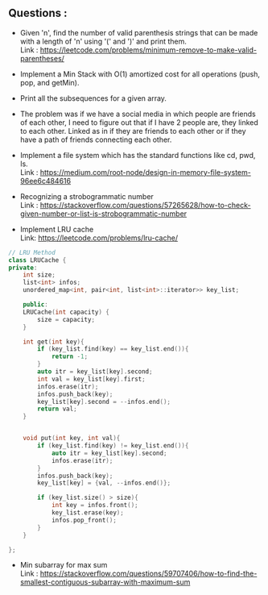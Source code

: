 ## Questions :

- Given 'n', find the number of valid parenthesis strings that can be made with a length of 'n' using '(' and ')' and print them.<br>
Link : https://leetcode.com/problems/minimum-remove-to-make-valid-parentheses/

- Implement a Min Stack with O(1) amortized cost for all operations (push, pop, and getMin).<br>

- Print all the subsequences for a given array.<br>

- The problem was if we have a social media in which people are friends of each other, 
I need to figure out that if I have 2 people are, they linked to each other. 
Linked as in if they are friends to each other or if they have a path of friends connecting each other.<br>

- Implement a file system which has the standard functions like cd, pwd, ls.<br>
Link : https://medium.com/root-node/design-in-memory-file-system-96ee6c484616

- Recognizing a strobogrammatic number<br>
Link : https://stackoverflow.com/questions/57265628/how-to-check-given-number-or-list-is-strobogrammatic-number

- Implement LRU cache<br>
Link: https://leetcode.com/problems/lru-cache/

```cpp
// LRU Method
class LRUCache {
private:
    int size;
    list<int> infos;
    unordered_map<int, pair<int, list<int>::iterator>> key_list;

    public:
    LRUCache(int capacity) {
        size = capacity;
    }

    int get(int key){
        if (key_list.find(key) == key_list.end()){
            return -1; 
        }
        auto itr = key_list[key].second;
        int val = key_list[key].first;
        infos.erase(itr);
        infos.push_back(key);
        key_list[key].second = --infos.end();
        return val;
    }


    void put(int key, int val){
        if (key_list.find(key) != key_list.end()){
            auto itr = key_list[key].second;
            infos.erase(itr);
        }
        infos.push_back(key);
        key_list[key] = {val, --infos.end()};

        if (key_list.size() > size){
            int key = infos.front();
            key_list.erase(key);
            infos.pop_front();
        }
    }

};
```

- Min subarray for max sum<br>
Link : https://stackoverflow.com/questions/59707406/how-to-find-the-smallest-contiguous-subarray-with-maximum-sum

